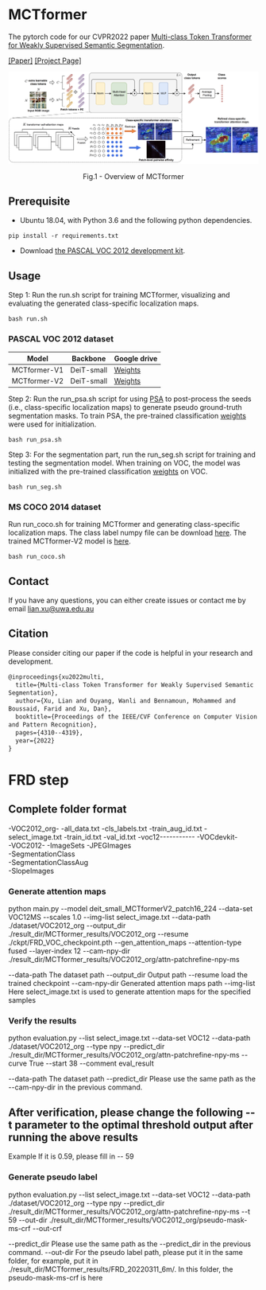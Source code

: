 # MCTformer
The pytorch code for our CVPR2022 paper [Multi-class Token Transformer for Weakly Supervised Semantic Segmentation](https://arxiv.org/abs/2203.02891).

[[Paper]](https://arxiv.org/abs/2203.02891) [[Project Page]](https://xulianuwa.github.io/MCTformer-project-page/)

<p align="center">
  <img src="MCTformer-V1.png" width="720" title="Overview of MCTformer-V1" >
</p>
<p align = "center">
Fig.1 - Overview of MCTformer
</p>



## Prerequisite
- Ubuntu 18.04, with Python 3.6 and the following python dependencies.
```
pip install -r requirements.txt
```
- Download [the PASCAL VOC 2012 development kit](http://host.robots.ox.ac.uk/pascal/VOC/voc2012).

## Usage
Step 1: Run the run.sh script for training MCTformer, visualizing and evaluating the generated class-specific localization maps. 
```
bash run.sh
```
### PASCAL VOC 2012 dataset

| Model        | Backbone   | Google drive |
|--------------|------------|--------------|
| MCTformer-V1 | DeiT-small | [Weights](https://drive.google.com/file/d/1jLnSbR2DDtjli5EwRYSDi3Xa6xxFIAi0/view?usp=sharing)  |
| MCTformer-V2 | DeiT-small | [Weights](https://drive.google.com/file/d/1w5LDoS_CHtDRXgFSqFtPvIiCajk4ZtMB/view?usp=sharing)  |

Step 2: Run the run_psa.sh script for using [PSA](https://github.com/jiwoon-ahn/psa) to post-process the seeds (i.e., class-specific localization maps) to generate pseudo ground-truth segmentation masks. To train PSA, the pre-trained classification [weights](https://drive.google.com/file/d/1xESB7017zlZHqxEWuh1Rb89UhjTGIKOA/view?usp=sharing) were used for initialization.
```
bash run_psa.sh
```


Step 3: For the segmentation part, run the run_seg.sh script for training and testing the segmentation model. When training on VOC, the model was initialized with the pre-trained classification [weights](https://drive.google.com/file/d/1xESB7017zlZHqxEWuh1Rb89UhjTGIKOA/view?usp=sharing) on VOC.
```
bash run_seg.sh
```

### MS COCO 2014 dataset
Run run_coco.sh for training MCTformer and generating class-specific localization maps. The class label numpy file can be download [here](https://drive.google.com/file/d/1_X0vzP4q8xth3tVSR_-uOePBQq9vQLUS/view?usp=sharing). The trained MCTformer-V2 model is [here](https://drive.google.com/file/d/1PnpQWdDvyezzN89LdTHRHE0IZqVG2USh/view?usp=sharing).
```
bash run_coco.sh
```
## Contact
If you have any questions, you can either create issues or contact me by email
[lian.xu@uwa.edu.au](lian.xu@uwa.edu.au)

## Citation
Please consider citing our paper if the code is helpful in your research and development.
```
@inproceedings{xu2022multi,
  title={Multi-class Token Transformer for Weakly Supervised Semantic Segmentation},
  author={Xu, Lian and Ouyang, Wanli and Bennamoun, Mohammed and Boussaid, Farid and Xu, Dan},
  booktitle={Proceedings of the IEEE/CVF Conference on Computer Vision and Pattern Recognition},
  pages={4310--4319},
  year={2022}
}
```



# FRD step

## Complete folder format

-VOC2012_org-
				-all_data.txt
				-cls_labels.txt
				-train_aug_id.txt
				-select_image.txt
				-train_id.txt
				-val_id.txt
				-voc12-----------
								 -VOCdevkit-		
										   -VOC2012-
												   -ImageSets
											       -JPEGImages		
												   -SegmentationClass				
												   -SegmentationClassAug			
												   -SlopeImages
### Generate attention maps
python main.py --model deit_small_MCTformerV2_patch16_224 --data-set VOC12MS --scales 1.0 --img-list select_image.txt --data-path ./dataset/VOC2012_org --output_dir ./result_dir/MCTformer_results/VOC2012_org --resume ./ckpt/FRD_VOC_checkpoint.pth --gen_attention_maps --attention-type fused --layer-index 12 --cam-npy-dir ./result_dir/MCTformer_results/VOC2012_org/attn-patchrefine-npy-ms

--data-path The dataset path
--output_dir  Output path
--resume   load the trained checkpoint
--cam-npy-dir Generated attention maps path
--img-list Here select_image.txt is used to generate attention maps for the specified samples


### Verify the results
python evaluation.py --list select_image.txt --data-set VOC12 --data-path ./dataset/VOC2012_org --type npy --predict_dir ./result_dir/MCTformer_results/VOC2012_org/attn-patchrefine-npy-ms --curve True --start 38 --comment eval_result

--data-path The dataset path
--predict_dir Please use the same path as the --cam-npy-dir in the previous command.


## After verification, please change the following --t parameter to the optimal threshold output after running the above results
Example If it is 0.59, please fill in -- 59

### Generate pseudo label 
python evaluation.py --list select_image.txt --data-set VOC12 --data-path ./dataset/VOC2012_org --type npy --predict_dir ./result_dir/MCTformer_results/VOC2012_org/attn-patchrefine-npy-ms --t 59 --out-dir ./result_dir/MCTformer_results/VOC2012_org/pseudo-mask-ms-crf --out-crf 

--predict_dir Please use the same path as the --predict_dir in the previous command.
--out-dir For the pseudo label path, please put it in the same folder, for example, put it in ./result_dir/MCTformer_results/FRD_20220311_6m/. In this folder, the pseudo-mask-ms-crf is here
